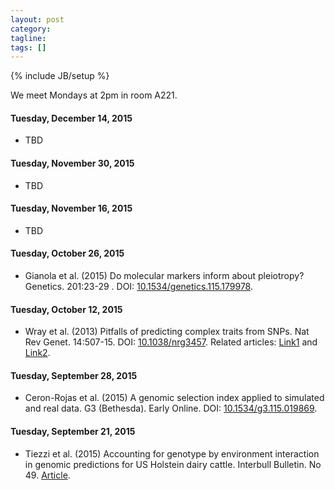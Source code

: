 ```yaml
---
layout: post
category:
tagline: 
tags: []
---
```

{% include JB/setup %}

We meet Mondays at 2pm in room A221. 

#### Tuesday, December 14, 2015
* TBD

#### Tuesday, November 30, 2015
* TBD

#### Tuesday, November 16, 2015
* TBD

#### Tuesday, October 26, 2015
* Gianola et al. (2015) Do molecular markers inform about pleiotropy? Genetics. 201:23-29 . DOI: [10.1534/genetics.115.179978](https://dx.doi.org/10.1534/genetics.115.179978).

#### Tuesday, October 12, 2015
* Wray et al. (2013) Pitfalls of predicting complex traits from SNPs. Nat Rev Genet. 14:507-15. DOI: [10.1038/nrg3457](https://dx.doi.org/10.1038/nrg3457). Related articles: [Link1](https://dx.doi.org/10.1038/nrg3457-c1) and [Link2](https://dx.doi.org/10.1038/nrg3457-c2).  

#### Tuesday, September 28, 2015
* Ceron-Rojas et al. (2015) A genomic selection index applied to simulated and real data. G3 (Bethesda). Early Online. DOI: [10.1534/g3.115.019869](http://www.ncbi.nlm.nih.gov/pubmed/26290571). 

#### Tuesday, September 21, 2015
* Tiezzi et al. (2015) Accounting for genotype by environment interaction in genomic predictions for US Holstein dairy cattle. Interbull Bulletin. No 49. [Article](https://journal.interbull.org/index.php/ib/article/view/1379).
